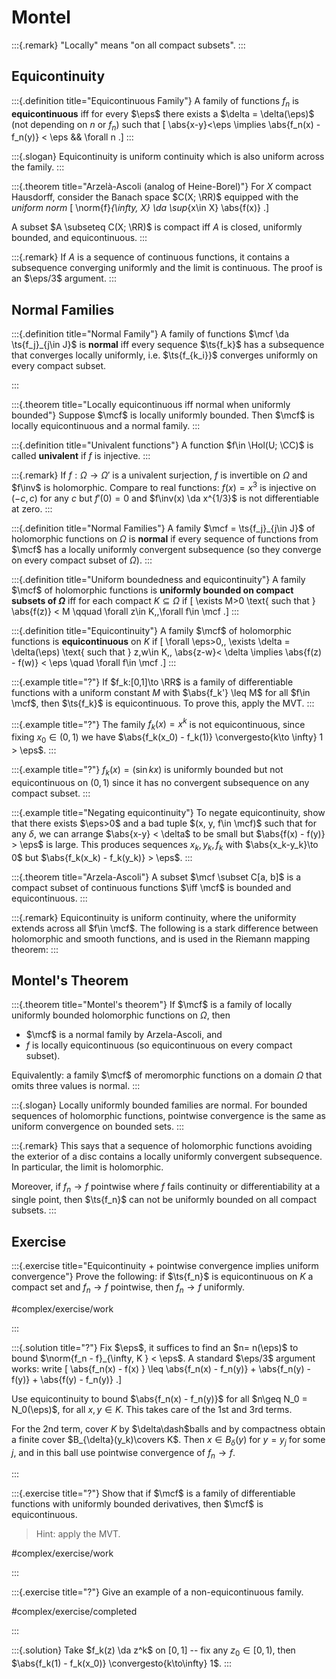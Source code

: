 # Montel


:::{.remark}
"Locally" means "on all compact subsets".
:::


## Equicontinuity

:::{.definition title="Equicontinuous Family"}
A family of functions $f_n$ is **equicontinuous** iff for every $\eps$ there exists a $\delta = \delta(\eps)$ (not depending on $n$ or $f_n$) such that 
\[
\abs{x-y}<\eps \implies \abs{f_n(x) - f_n(y)} < \eps
&& \forall n
.\]
:::

:::{.slogan}
Equicontinuity is uniform continuity which is also uniform across the family.
:::

:::{.theorem title="Arzelà-Ascoli (analog of Heine-Borel)"}
For $X$ compact Hausdorff, consider the Banach space $C(X; \RR)$ equipped with the *uniform norm* 
\[
\norm{f}_{\infty, X} \da \sup_{x\in X} \abs{f(x)}
.\]

A subset $A \subseteq C(X; \RR)$ is compact iff $A$ is closed, uniformly bounded, and equicontinuous.
:::

:::{.remark}
If $A$ is a sequence of continuous functions, it contains a subsequence converging uniformly and the limit is continuous.
The proof is an $\eps/3$ argument.
:::

## Normal Families

:::{.definition title="Normal Family"}
A family of functions $\mcf \da \ts{f_j}_{j\in J}$ is **normal** iff every sequence $\ts{f_k}$ has a subsequence that converges locally uniformly, i.e. $\ts{f_{k_i}}$ converges uniformly on every compact subset.

:::

:::{.theorem title="Locally equicontinuous iff normal when uniformly bounded"}
Suppose $\mcf$ is locally uniformly bounded. 
Then $\mcf$ is locally equicontinuous and a normal family.
:::

:::{.definition title="Univalent functions"}
A function $f\in \Hol(U; \CC)$ is called **univalent** if $f$ is injective.
:::

:::{.remark}
If $f: \Omega \to \Omega'$ is a univalent surjection, $f$ is invertible on $\Omega$ and $f\inv$ is holomorphic.
Compare to real functions: $f(x) = x^3$ is injective on $(-c, c)$ for any $c$ but $f'(0) = 0$ and $f\inv(x) \da x^{1/3}$ is not differentiable at zero.
:::

:::{.definition title="Normal Families"}
A family $\mcf = \ts{f_j}_{j\in J}$ of holomorphic functions on $\Omega$ is **normal** if every sequence of functions from $\mcf$ has a locally uniformly convergent subsequence (so they converge on every compact subset of $\Omega$).
:::

:::{.definition title="Uniform boundedness and equicontinuity"}
A family $\mcf$ of holomorphic functions is **uniformly bounded on compact subsets of $\Omega$** iff for each compact $K \subseteq \Omega$ if
\[
\exists M>0 \text{ such that } \abs{f(z)} < M \qquad \forall z\in K,\,\forall f\in \mcf
.\]
:::

:::{.definition title="Equicontinuity"}
A family $\mcf$ of holomorphic functions is **equicontinuous** on $K$ if 
\[
\forall \eps>0,\, \exists \delta = \delta(\eps) \text{ such that } z,w\in K,\, \abs{z-w}< \delta \implies \abs{f(z) - f(w)} < \eps \quad \forall f\in \mcf
.\]
:::

:::{.example title="?"}
If $f_k:[0,1]\to \RR$ is a family of differentiable functions with a uniform constant $M$ with $\abs{f_k'} \leq M$ for all $f\in \mcf$, then $\ts{f_k}$ is equicontinuous.
To prove this, apply the MVT.
:::

:::{.example title="?"}
The family $f_k(x) = x^k$ is not equicontinuous, since fixing $x_0 \in (0, 1)$ we have $\abs{f_k(x_0) - f_k(1)} \convergesto{k\to \infty} 1 > \eps$.
:::

:::{.example title="?"}
$f_k(x) = (\sin k x)$ is uniformly bounded but not equicontinuous on $(0, 1)$ since it has no convergent subsequence on any compact subset.
:::

:::{.example title="Negating equicontinuity"}
To negate equicontinuity, show that there exists $\eps>0$ and a bad tuple $(x, y, f\in \mcf)$ such that for any $\delta$, we can arrange $\abs{x-y} < \delta$ to be small but $\abs{f(x) - f(y)} > \eps$ is large.
This produces sequences $x_k, y_k, f_k$ with $\abs{x_k-y_k}\to 0$ but $\abs{f_k(x_k) - f_k(y_k)} > \eps$.
:::

:::{.theorem title="Arzela-Ascoli"}
A subset $\mcf \subset C[a, b]$ is a compact subset of continuous functions $\iff \mcf$ is bounded and equicontinuous.
:::

:::{.remark}
Equicontinuity is uniform continuity, where the uniformity extends across all $f\in \mcf$.
The following is a stark difference between holomorphic and smooth functions, and is used in the Riemann mapping theorem:
:::

## Montel's Theorem

:::{.theorem title="Montel's theorem"}
If $\mcf$ is a family of locally uniformly bounded holomorphic functions on $\Omega$, then

- $\mcf$ is a normal family by Arzela-Ascoli, and
- $f$ is locally equicontinuous (so equicontinuous on every compact subset).

Equivalently: a family $\mcf$ of meromorphic functions on a domain $\Omega$ that omits three values is normal.
:::

:::{.slogan}
Locally uniformly bounded families are normal.
For bounded sequences of holomorphic functions, pointwise convergence is the same as uniform convergence on bounded sets.
:::

:::{.remark}
This says that a sequence of holomorphic functions avoiding the exterior of a disc contains a locally uniformly convergent subsequence.
In particular, the limit is holomorphic.

Moreover, if $f_n\to f$ pointwise where $f$ fails continuity or differentiability at a single point, then $\ts{f_n}$ can not be uniformly bounded on all compact subsets.
:::

## Exercise

:::{.exercise title="Equicontinuity + pointwise convergence implies uniform convergence"}
Prove the following: if $\ts{f_n}$ is equicontinuous on $K$ a compact set and $f_n\to f$ pointwise, then $f_n\to f$ uniformly.

#complex/exercise/work

:::

:::{.solution title="?"}
Fix $\eps$, it suffices to find an $n= n(\eps)$ to bound $\norm{f_n - f}_{\infty, K } < \eps$.
A standard $\eps/3$ argument works: write
\[
\abs{f_n(x) - f(x) } \leq \abs{f_n(x) - f_n(y)} + \abs{f_n(y) - f(y)} + \abs{f(y) - f_n(y)}
.\]

Use equicontinuity to bound $\abs{f_n(x) - f_n(y)}$ for all $n\geq N_0 = N_0(\eps)$, for all $x,y\in K$.
This takes care of the 1st and 3rd terms.

For the 2nd term, cover $K$ by $\delta\dash$balls and by compactness obtain a finite cover $B_{\delta}(y_k)\covers K$.
Then $x\in B_\delta(y)$ for $y=y_j$ for some $j$, and in this ball use pointwise convergence of $f_n\to f$. 

:::

:::{.exercise title="?"}
Show that if $\mcf$ is a family of differentiable functions with uniformly bounded derivatives, then $\mcf$ is equicontinuous.

> Hint: apply the MVT.

#complex/exercise/work

:::

:::{.exercise title="?"}
Give an example of a non-equicontinuous family.

#complex/exercise/completed

:::

:::{.solution}
Take $f_k(z) \da z^k$ on $[0, 1]$ -- fix any $z_0\in [0, 1)$, then $\abs{f_k(1) - f_k(x_0)} \convergesto{k\to\infty} 1$.
:::
